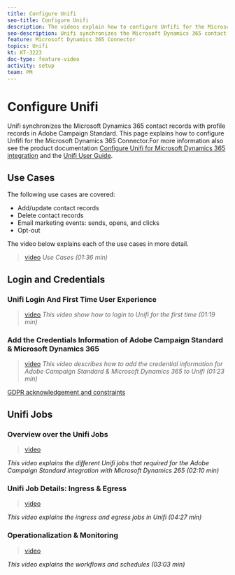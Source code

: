 ```yaml
---
title: Configure Unifi
seo-title: Configure Unifi
description: The videos explain how to configure Unfifi for the Microsoft Dynamics 365 Connector.  
seo-description: Unifi synchronizes the Microsoft Dynamics 365 contact records with profile records in Adobe Campaign Standard. The videos explain how to configure Unfifi for the Microsoft Dynamics 365 Connector. 
feature: Microsoft Dynamics 365 Connector   
topics: Unifi
kt: KT-3223
doc-type: feature-video
activity: setup
team: PM
---
```


# Configure Unifi

Unifi synchronizes the Microsoft Dynamics 365 contact records with profile records in Adobe Campaign Standard. This page explains how to configure Unfifi for the Microsoft Dynamics 365 Connector.For more information also see the product documentation [Configure Unifi for Microsoft Dynamics 365 integration](https://helpx.adobe.com/content/help/en/campaign/kb/unifi-configuration.html) and the [Unifi User Guide](https://drive.google.com/drive/folders/16seHF45e6bFxHX15zWLqFLEXymCuA_wn).

## Use Cases

The following use cases are covered:

* Add/update contact records
* Delete contact records
* Email marketing events: sends, opens, and clicks
* Opt-out

The video below explains each of the use cases in more detail. 

>[video](https://video.tv.adobe.com/v/27394?quality=12)
*Use Cases (01:36 min)*

## Login and Credentials

### Unifi Login And First Time User Experience

>[video](https://video.tv.adobe.com/v/27393?quality=12)
*This video show how to login to Unifi for the first time (01:19 min)*

### Add the Credentials Information of Adobe Campaign Standard & Microsoft Dynamics 365 

>[video](https://video.tv.adobe.com/v/27395?quality=12)
*This video describes how to add the credential information for Adobe Campaign Standard & Microsoft Dynamics 365 to Unifi (01:23 min)*


[GDPR acknowledgement and constraints](
    https://helpx-internal.corp.adobe.com/content/help/en/campaign/kb/acs-ms-dynamics.html#Notices)

## Unifi Jobs

### Overview over the Unifi Jobs

>[video](https://video.tv.adobe.com/v/27392?quality=12)

*This video explains the different Unifi jobs that required for the Adobe Campaign Standard integration with Microsoft Dynamics 265 (02:10 min)*

### Unifi Job Details: Ingress & Egress

>[video](https://video.tv.adobe.com/v/27396?quality=12)

*This video explains the ingress and egress jobs in Unifi (04:27 min)*

### Operationalization & Monitoring

>[video](https://video.tv.adobe.com/v/27391?quality=12)

*This video explains the workflows and schedules (03:03 min)*
